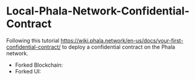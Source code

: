 # Local-Phala-Network-Confidential-Contract
Following this tutorial https://wiki.phala.network/en-us/docs/your-first-confidential-contract/ to deploy a confidential contract on the Phala network.

- Forked Blockchain: 
- Forked UI: 
